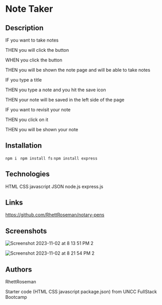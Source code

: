 # Note Taker 

## Description

IF you want to take notes

THEN you will click the button 

WHEN you click the button 

THEN you will be shown the note page and will be able to take notes

IF you type a title

THEN you type a note and you hit the save icon

THEN your note will be saved in the left side of the page 

IF you want to revisit your note 

THEN you click on it

THEN you will be shown your note


## Installation 
``` npm i ```
``` npm install fs```
``` npm install express ```


## Technologies
HTML
CSS
javascript
JSON
node.js
express.js




## Links 
https://github.com/RhettRoseman/notary-pens


## Screenshots 
![Screenshot 2023-11-02 at 8 13 51 PM 2](https://github.com/RhettRoseman/notey-notes/assets/140462841/c2661abe-a549-431c-806c-e583c3d1ef89)


![Screenshot 2023-11-02 at 8 21 54 PM 2](https://github.com/RhettRoseman/notey-notes/assets/140462841/b9d27391-886c-4717-9228-81499dcec203)


## Authors
RhettRoseman

Starter code (HTML CSS javascript package.json) from UNCC FullStack Bootcamp 
